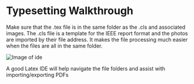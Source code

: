 # Typesetting Walkthrough
Make sure that the .tex file is in the same folder as the .cls and associated images. The .cls file is a template for the IEEE report format and the photos are imported by their file address. It makes the file processing much easier when the files are all in the same folder. 

![Image of ide](site)

A good Latex IDE will help navigate the file folders and assist with importing/exporting PDFs
